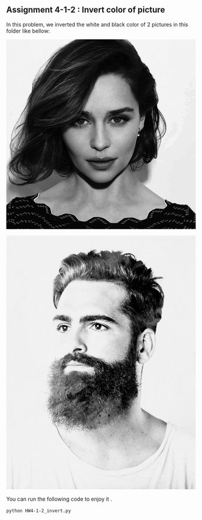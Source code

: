 ## Assignment 4-1-2 : Invert color of picture

In this problem, we inverted the white and black color of 2 pictures in this folder like bellow:

![Alt text](first_inverted.JPG)


![Alt text](second_inverted.JPG)

You can run the following code to enjoy it . 




```
python HW4-1-2_invert.py
```